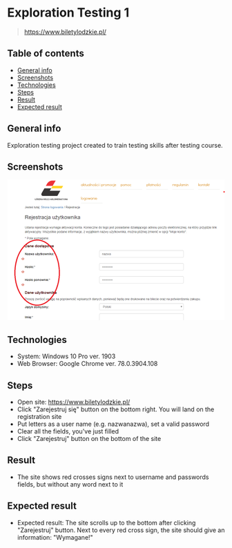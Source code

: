 # Exploration Testing 1
> https://www.biletylodzkie.pl/

## Table of contents
* [General info](#general-info)
* [Screenshots](#screenshots)
* [Technologies](#technologies)
* [Steps](#steps)
* [Result](#result)
* [Expected result](#expected-result)

## General info
Exploration testing project created to train testing skills after testing course.

## Screenshots
![screenshot5](Deleting_credentials_during_registration.PNG)

## Technologies
* System: Windows 10 Pro ver. 1903
* Web Browser: Google Chrome ver. 78.0.3904.108

## Steps
* Open site: https://www.biletylodzkie.pl/
* Click "Zarejestruj się" button on the bottom right. You will land on the registration site
* Put letters as a user name (e.g. nazwanazwa), set a valid password
* Clear all the fields, you've just filled
* Click "Zarejestruj" button on the bottom of the site

## Result
* The site shows red crosses signs next to username and passwords fields, but without any word next to it

## Expected result
* Expected result:
The site scrolls up to the bottom after clicking "Zarejestruj" button.
Next to every red cross sign, the site should give an information: "Wymagane!"